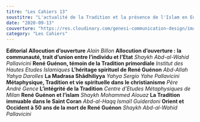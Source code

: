 ```yaml
---
titre: "Les Cahiers 13"
soustitre: "L'actualité de la Tradition et la présence de l'Islam en Europe"
date: "2020-09-13"
couverture: "https://res.cloudinary.com/genesi-communication-design/image/upload/v1606125409/ihei/couvertures/c13_ugjzbr.jpg"
category: "Les Cahiers"
---
```



**Editorial**
**Allocution d’ouverture**
*Alain Billon*
**Allocution d’ouverture :**
**la communauté, trait d’union entre l’individu et l’Etat**
*Shaykh Abd-al-Wahid Pallavicini*
**René Guénon, témoin de la Tradition primordiale**
*Institut des Hautes Etudes Islamiques*
**L’héritage spirituel de René Guénon**
*Abd-Allah Yahya Darolles*
**La Madrasa Shâdhiliyya**
*Yahya Sergio Yahe Pallavicini*
**Métaphysique, Tradition et vie spirituelle dans le christianisme**
*Père André Gence*
**L’intégrité de la Tradition**
*Centre d’Etudes Métaphysiques de Milan*
**René Guénon et l’islam**
*Shaykh Mohammed Aïouaz*
**La Tradition immuable dans le Saint Coran**
*Abd-al-Haqq Ismaïl Guiderdoni*
**Orient et Occident à 50 ans de la mort de René Guénon**
*Shaykh Abd-al-Wahid Pallavicini*
